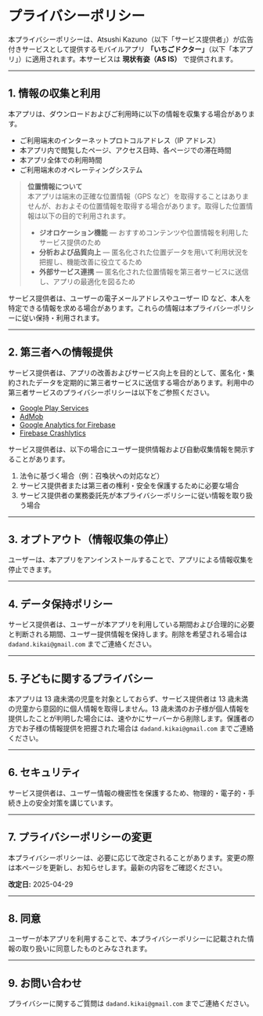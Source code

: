 # プライバシーポリシー

本プライバシーポリシーは、Atsushi Kazuno（以下「サービス提供者」）が広告付きサービスとして提供するモバイルアプリ **「いちごドクター」**（以下「本アプリ」）に適用されます。本サービスは **現状有姿（AS IS）** で提供されます。

---

## 1. 情報の収集と利用

本アプリは、ダウンロードおよびご利用時に以下の情報を収集する場合があります。

- ご利用端末のインターネットプロトコルアドレス（IP アドレス）
- 本アプリ内で閲覧したページ、アクセス日時、各ページでの滞在時間
- 本アプリ全体での利用時間
- ご利用端末のオペレーティングシステム

> **位置情報について**  
> 本アプリは端末の正確な位置情報（GPS など）を取得することはありませんが、おおよその位置情報を取得する場合があります。取得した位置情報は以下の目的で利用されます。  
> 
> - **ジオロケーション機能** — おすすめコンテンツや位置情報を利用したサービス提供のため  
> - **分析および品質向上** — 匿名化された位置データを用いて利用状況を把握し、機能改善に役立てるため  
> - **外部サービス連携** — 匿名化された位置情報を第三者サービスに送信し、アプリの最適化を図るため

サービス提供者は、ユーザーの電子メールアドレスやユーザー ID など、本人を特定できる情報を求める場合があります。これらの情報は本プライバシーポリシーに従い保持・利用されます。

---

## 2. 第三者への情報提供

サービス提供者は、アプリの改善およびサービス向上を目的として、匿名化・集約されたデータを定期的に第三者サービスに送信する場合があります。利用中の第三者サービスのプライバシーポリシーは以下をご参照ください。

- [Google Play Services](https://www.google.com/policies/privacy/)
- [AdMob](https://support.google.com/admob/answer/6128543?hl=ja)
- [Google Analytics for Firebase](https://firebase.google.com/support/privacy)
- [Firebase Crashlytics](https://firebase.google.com/support/privacy)

サービス提供者は、以下の場合にユーザー提供情報および自動収集情報を開示することがあります。

1. 法令に基づく場合（例：召喚状への対応など）  
2. サービス提供者または第三者の権利・安全を保護するために必要な場合  
3. サービス提供者の業務委託先が本プライバシーポリシーに従い情報を取り扱う場合  

---

## 3. オプトアウト（情報収集の停止）

ユーザーは、本アプリをアンインストールすることで、アプリによる情報収集を停止できます。

---

## 4. データ保持ポリシー

サービス提供者は、ユーザーが本アプリを利用している期間および合理的に必要と判断される期間、ユーザー提供情報を保持します。削除を希望される場合は `dadand.kikai@gmail.com` までご連絡ください。

---

## 5. 子どもに関するプライバシー

本アプリは 13 歳未満の児童を対象としておらず、サービス提供者は 13 歳未満の児童から意図的に個人情報を取得しません。13 歳未満のお子様が個人情報を提供したことが判明した場合には、速やかにサーバーから削除します。保護者の方でお子様の情報提供を把握された場合は `dadand.kikai@gmail.com` までご連絡ください。

---

## 6. セキュリティ

サービス提供者は、ユーザー情報の機密性を保護するため、物理的・電子的・手続き上の安全対策を講じています。

---

## 7. プライバシーポリシーの変更

本プライバシーポリシーは、必要に応じて改定されることがあります。変更の際は本ページを更新し、お知らせします。最新の内容をご確認ください。

**改定日:** 2025-04-29

---

## 8. 同意

ユーザーが本アプリを利用することで、本プライバシーポリシーに記載された情報の取り扱いに同意したものとみなされます。

---

## 9. お問い合わせ

プライバシーに関するご質問は `dadand.kikai@gmail.com` までご連絡ください。
